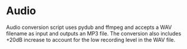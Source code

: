 # Audio
Audio conversion script uses pydub and ffmpeg and accepts a WAV filename as input and outputs an MP3 file. 
The conversion also includes +20dB increase to account for the low recording level in the WAV file. 
